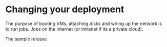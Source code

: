 # Changing your deployment

The purpose of booting VMs, attaching disks and wiring up the network is to run jobs. Jobs on the internet (or intranet if its a private cloud).

The sample release